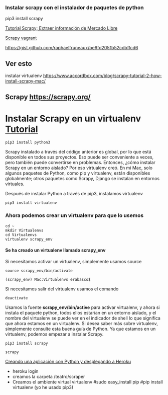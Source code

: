 ### Instalar scrapy con el instalador de paquetes de python
  pip3 install scrapy


[Tutorial Scrapy; Extraer información de Mercado Libre](https://github.com/luisramirez-m/mercadolibre-scrapy)

[Scrapy vagrant](https://github.com/sgarciapdx/scrapy-vagrant/blob/master/Vagrantfile)

https://gist.github.com/raphaelfruneaux/be9fd2051b52cdbffcd6

## Ver esto
instalar virtualenv https://www.accordbox.com/blog/scrapy-tutorial-2-how-install-scrapy-mac/

## Scrapy https://scrapy.org/

# Instalar Scrapy en un virtualenv [Tutorial](https://www.accordbox.com/blog/scrapy-tutorial-2-how-install-scrapy-mac/)

    pip3 install python3

Scrapy instalado a través del código anterior es global, por lo que está disponible en todos sus proyectos. Eso puede ser conveniente a veces, pero también puede convertirse en problemas. Entonces, ¿cómo instalar Scrapy en un entorno aislado? Por eso virtualenv creó. En mi Mac, solo algunos paquetes de Python, como pip y virtualenv, están disponibles globalmente; otros paquetes como Scrapy, Django se instalan en entornos virtuales.

Después de instalar Python a través de pip3, instalamos virtualenv

    pip3 install virtualenv
  
### Ahora podemos crear un virtualenv para que lo usemos
    cd ~
    mkdir Virtualenvs
    cd Virtualenvs
    virtualenv scrapy_env
    
#### Se ha creado un virtualenv llamado scrapy_env

Si necesitamos activar un virtualenv, simplemente usamos source

    source scrapy_env/bin/activate
    
    (scrapy_env) Mac:Virtualenvs erabasco$ 
  
Si necesitamos salir del virtualenv usamos el comando 

    deactivate


Usamos la fuente **scrapy_env/bin/active** para activar virtualenv, y ahora si instala el paquete python, todos ellos estarían en un entorno aislado, y el nombre del virtualenv se puede ver en el indicador de shell lo que significa que ahora estamos en un virtualenv. Si desea saber más sobre virtualenv, simplemente consulte esta buena guía de Python. Ya que estamos en un virtualenv, podemos empezar a instalar Scrapy.

    pip3 install scrapy
    
    scrapy
    
    
   [Creando una aplicación con Python y desplegando a Heroku](https://www.youtube.com/watch?v=PEcWR882goU)
   
   
   - heroku login
   - creamos la carpeta /teatro/scraper
   - Creamos el ambiente virtual virtualenv 
      #sudo easy_install pip
      #pip install virtualenv (yo he usado pip3)
   
    
    
    
